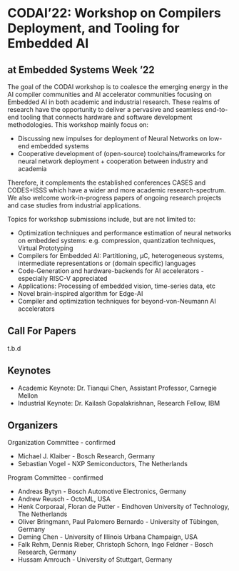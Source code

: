 # CODAI’22: Workshop on Compilers Deployment, and Tooling for Embedded AI 
## at Embedded Systems Week ’22

The goal of the CODAI workshop is to coalesce the emerging energy in the AI compiler communities and
AI accelerator communities focusing on Embedded AI in both academic and industrial research. These
realms of research have the opportunity to deliver a pervasive and seamless end-to-end tooling that
connects hardware and software development methodologies. This workshop mainly focus on:
* Discussing new impulses for deployment of Neural Networks on low-end embedded systems
* Cooperative development of (open-source) toolchains/frameworks for neural network
deployment + cooperation between industry and academia

Therefore, it complements the established conferences CASES and CODES+ISSS which have a wider and
more academic research-spectrum. We also welcome work-in-progress papers of ongoing research
projects and case studies from industrial applications.

Topics for workshop submissions include, but are not limited to:
* Optimization techniques and performance estimation of neural networks on embedded systems: e.g. compression, quantization techniques, Virtual Prototyping
* Compilers for Embedded AI: Partitioning, μC, heterogeneous systems, intermediate representations or (domain specific) languages
* Code-Generation and hardware-backends for AI accelerators - especially RISC-V appreciated
* Applications: Processing of embedded vision, time-series data, etc
* Novel brain-inspired algorithm for Edge-AI
* Compiler and optimization techniques for beyond-von-Neumann AI accelerators

## Call For Papers
t.b.d

## Keynotes
* Academic Keynote: Dr. Tianqui Chen, Assistant Professor, Carnegie Mellon
* Industrial Keynote: Dr. Kailash Gopalakrishnan, Research Fellow, IBM

## Organizers
Organization Committee - confirmed
* Michael J. Klaiber - Bosch Research, Germany
* Sebastian Vogel - NXP Semiconductors, The Netherlands

Program Committee - confirmed
* Andreas Bytyn - Bosch Automotive Electronics, Germany
* Andrew Reusch - OctoML, USA
* Henk Corporaal, Floran de Putter - Eindhoven University of Technology, The Netherlands
* Oliver Bringmann, Paul Palomero Bernardo - University of Tübingen, Germany
* Deming Chen - University of Illinois Urbana Champaign, USA
* Falk Rehm, Dennis Rieber, Christoph Schorn, Ingo Feldner - Bosch Research, Germany
* Hussam Amrouch - University of Stuttgart, Germany
